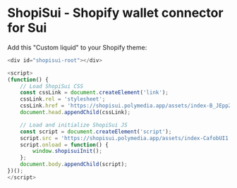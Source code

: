 # ShopiSui - Shopify wallet connector for Sui

Add this "Custom liquid" to your Shopify theme:

```js
<div id="shopisui-root"></div>

<script>
(function() {
    // Load ShopiSui CSS
    const cssLink = document.createElement('link');
    cssLink.rel = 'stylesheet';
    cssLink.href = 'https://shopisui.polymedia.app/assets/index-B_JEpp2Z.css';
    document.head.appendChild(cssLink);

    // Load and initialize ShopiSui JS
    const script = document.createElement('script');
    script.src = 'https://shopisui.polymedia.app/assets/index-CafobUI1.js';
    script.onload = function() {
        window.shopisuiInit();
    };
    document.body.appendChild(script);
})();
</script>
```
